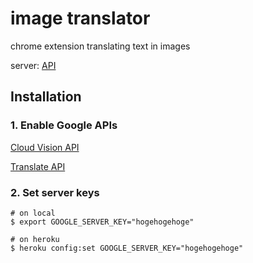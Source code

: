 # image translator

chrome extension translating text in images

server: [API](http://kenzan8000.github.io/image-translation/document/server/)


## Installation


### 1. Enable Google APIs

[Cloud Vision API](https://cloud.google.com/vision/)

[Translate API](https://cloud.google.com/translate/)


### 2. Set server keys

```
# on local
$ export GOOGLE_SERVER_KEY="hogehogehoge"

# on heroku
$ heroku config:set GOOGLE_SERVER_KEY="hogehogehoge"
```
